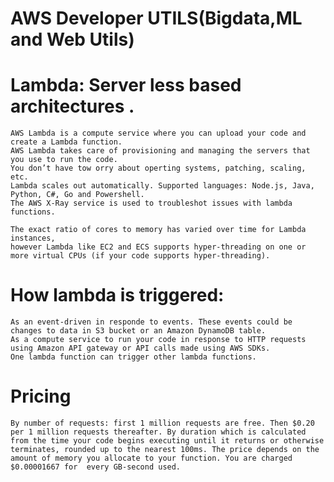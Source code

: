# AWS Developer UTILS(Bigdata,ML and Web Utils)

# Lambda: Server less based architectures .

	AWS Lambda is a compute service where you can upload your code and create a Lambda function. 
	AWS Lambda takes care of provisioning and managing the servers that you use to run the code. 
	You don’t have tow orry about operting systems, patching, scaling, etc.
	Lambda scales out automatically. Supported languages: Node.js, Java, Python, C#, Go and Powershell. 
	The AWS X-Ray service is used to troubleshot issues with lambda functions.

	The exact ratio of cores to memory has varied over time for Lambda instances,
	however Lambda like EC2 and ECS supports hyper-threading on one or more virtual CPUs (if your code supports hyper-threading).

# How lambda is triggered:

	As an event-driven in responde to events. These events could be changes to data in S3 bucket or an Amazon DynamoDB table.
	As a compute service to run your code in response to HTTP requests using Amazon API gateway or API calls made using AWS SDKs.
	One lambda function can trigger other lambda functions.
	
# Pricing
	By number of requests: first 1 million requests are free. Then $0.20 per 1 million requests thereafter. By duration which is calculated from the time your code begins executing until it returns or otherwise terminates, rounded up to the nearest 100ms. The price depends on the amount of memory you allocate to your function. You are charged $0.00001667 for  every GB-second used.	
